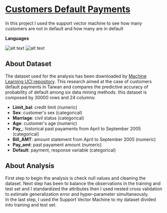 # [Customers Default Payments](https://github.com/NicolaRizzitello/SVM-Application/blob/main/RizzitelloSVM.ipynb)
In this project I used the support vector machine to see how many customers are not in default and how many are in default

**Languages**

![alt text](https://user-images.githubusercontent.com/103247709/162460347-b68b8dee-4268-4e8b-9757-575bc90ce393.png) ![alt text](https://user-images.githubusercontent.com/103247709/162470531-cd094e49-7515-4b13-856b-9e9944325b12.png)
## About Dataset
The dataset used for the analysis has been downloaded by [Machine Learning UCI repository](https://archive.ics.uci.edu/ml/datasets/default+of+credit+card+clients). This research aimed at the case of customers default payments in Taiwan and compares the predictive accuracy of probability of default among six data mining methods. this dataset is composed by 30000 rows and 24 columns: 
* **Limit_bal**: credit limit (numeric)
* **Sex**: customer's sex (categorical)
* **Marriage**: civil status (categorical)
* **Age**: customer's age (numeric)
* **Pay_**: historical past payaments from April to September 2005 (categorical)
* **Bill_AMT**: amount statement from April to September 2005 (numeric)
* **Pay_amt**: past payament amount (numeric)
* **Default**: payment, response variable (categorical)
 ## About Analysis
First step to begin the analysis is check null values and cleaning the dataset. 
Next step has been to balance the observations in the training and test set and I standardized the attributes then I used nested cross validation to estimate generalization error and hyper-parameter simultaneously.  
In the last step, I used the Support Vector Machine to my dataset divided into training and test set. 
